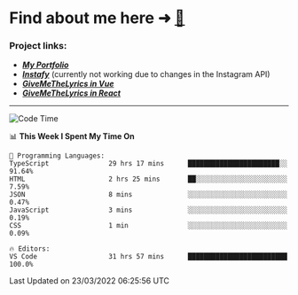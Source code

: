 # Find about me here ➜ [🧑](https://pauabella.dev)

### Project links:
- ***[My Portfolio](https://pauabella.dev)***
- ***[Instafy](https://instafy.me)*** (currently not working due to changes in the Instagram API)
- ***[GiveMeTheLyrics in Vue](https://lyrics.pauabella.dev)***
- ***[GiveMeTheLyrics in React](https://pauabella.dev/GiveMeTheLyrics)***

---
<!--START_SECTION:waka-->
![Code Time](http://img.shields.io/badge/Code%20Time-871%20hrs%207%20mins-blue)

📊 **This Week I Spent My Time On** 

```text
💬 Programming Languages: 
TypeScript               29 hrs 17 mins      ███████████████████████░░   91.64% 
HTML                     2 hrs 25 mins       ██░░░░░░░░░░░░░░░░░░░░░░░   7.59% 
JSON                     8 mins              ░░░░░░░░░░░░░░░░░░░░░░░░░   0.47% 
JavaScript               3 mins              ░░░░░░░░░░░░░░░░░░░░░░░░░   0.19% 
CSS                      1 min               ░░░░░░░░░░░░░░░░░░░░░░░░░   0.09%

🔥 Editors: 
VS Code                  31 hrs 57 mins      █████████████████████████   100.0%

```


 Last Updated on 23/03/2022 06:25:56 UTC
<!--END_SECTION:waka-->
